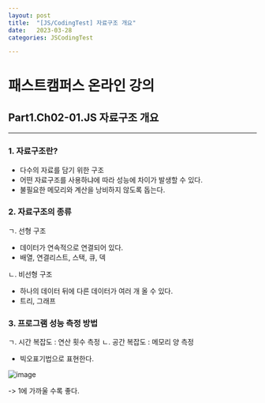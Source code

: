 ```yaml
---
layout: post
title:  "[JS/CodingTest] 자료구조 개요"
date:   2023-03-28
categories: JSCodingTest

---
```


# 패스트캠퍼스 온라인 강의 
## Part1.Ch02-01.JS 자료구조 개요

--- 

### 1. 자료구조란?

* 다수의 자료를 담기 위한 구조
* 어떤 자료구조를 사용하냐에 따라 성능에 차이가 발생할 수 있다.
* 불필요한 메모리와 계산을 낭비하지 않도록 돕는다.

### 2. 자료구조의 종류

ㄱ. 선형 구조

* 데이터가 연속적으로 연결되어 있다.
* 배열, 연결리스트, 스택, 큐, 덱

ㄴ. 비선형 구조

* 하나의 데이터 뒤에 다른 데이터가 여러 개 올 수 있다.
* 트리, 그래프

### 3. 프로그램 성능 측정 방법

ㄱ. 시간 복잡도 : 연산 횟수 측정
ㄴ. 공간 복잡도 : 메모리 양 측정

* 빅오표기법으로 표현한다. 

![image](https://user-images.githubusercontent.com/88815795/228205519-d8c0508b-372b-49c0-a3ea-ef1b078120c3.png)

-> 1에 가까울 수록 좋다.
